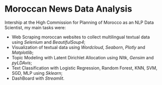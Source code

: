 # Moroccan News Data Analysis

Intership at the High Commission for Planning of Morocco as an NLP Data Scientist, my main tasks were:

- Web Scraping moroccan websites to collect multilingual textual data using *Selenium* and *BeautifulSoup4*;
- Visualization of textual data using *Wordcloud*, *Seaborn*, *Plotly* and *Matplotlib*;
- Topic Modeling with Latent Dirichlet Allocation using *Nltk*, *Gensim* and *pyLDAvis*;
- Text Classification with Logistic Regression, Random Forest, KNN, SVM, SGD, MLP using *Sklearn*;
- DashBoard with *Streamlit*.
